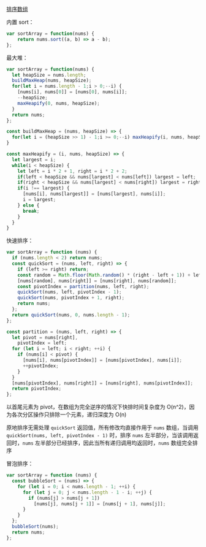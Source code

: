 [排序数组](https://leetcode.cn/problems/sort-an-array/)

内置 sort：

```JavaScript
var sortArray = function(nums) {
    return nums.sort((a, b) => a - b);
};
```

最大堆：

```javascript
var sortArray = function(nums) {
  let heapSize = nums.length;
  buildMaxHeap(nums, heapSize);
  for(let i = nums.length - 1;i > 0;--i) {
    [nums[i], nums[0]] = [nums[0], nums[i]];
    --heapSize;
    maxHeapify(0, nums, heapSize);
  }  
  return nums;
};

const buildMaxHeap = (nums, heapSize) => {
  for(let i = (heapSize >> 1) - 1;i >= 0;--i) maxHeapify(i, nums, heapSize);
}

const maxHeapify = (i, nums, heapSize) => {
  let largest = i;
  while(i < heapSize) {
    let left = i * 2 + 1, right = i * 2 + 2;
    if(left < heapSize && nums[largest] < nums[left]) largest = left;
    if(right < heapSize && nums[largest] < nums[right]) largest = right;
    if(i !== largest) {
      [nums[i], nums[largest]] = [nums[largest], nums[i]];
      i = largest;
    } else {
      break;
    }
  }
}
```

快速排序：

```javascript
var sortArray = function (nums) {
  if (nums.length < 2) return nums;
  const quickSort = (nums, left, right) => {
    if (left >= right) return;
    const random = Math.floor(Math.random() * (right - left + 1)) + left;
    [nums[random], nums[right]] = [nums[right], nums[random]];
    const pivotIndex = partition(nums, left, right);
    quickSort(nums, left, pivotIndex - 1);
    quickSort(nums, pivotIndex + 1, right);
    return nums;
  };
  return quickSort(nums, 0, nums.length - 1);
};

const partition = (nums, left, right) => {
  let pivot = nums[right],
    pivotIndex = left;
  for (let i = left; i < right; ++i) {
    if (nums[i] < pivot) {
      [nums[i], nums[pivotIndex]] = [nums[pivotIndex], nums[i]];
      ++pivotIndex;
    }
  }
  [nums[pivotIndex], nums[right]] = [nums[right], nums[pivotIndex]];
  return pivotIndex;
};
```

以首尾元素为 pivot，在数组为完全逆序的情况下快排时间复杂度为 O(n^2)，因为各次分区操作只排除一个元素，递归深度为 O(n)

原地排序无需处理 `quickSort` 返回值，所有修改均直接作用于 `nums` 数组，当调用 `quickSort(nums, left, pivotIndex - 1)` 时，排序 `nums` 左半部分，当该调用返回时，`nums` 左半部分已经排序，因此当所有递归调用均返回时，`nums` 数组完全排序

冒泡排序：

```javascript
var sortArray = function (nums) {
  const bubbleSort = (nums) => {
    for (let i = 0; i < nums.length - 1; ++i) {
      for (let j = 0; j < nums.length - 1 - i; ++j) {
        if (nums[j] > nums[j + 1])
          [nums[j], nums[j + 1]] = [nums[j + 1], nums[j]];
      }
    }
  };
  bubbleSort(nums);
  return nums;
};
```